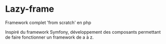 Lazy-frame
==========
Framework complet 'from scratch' en php 

Inspiré du framework Symfony, développement des composants permettant de faire fonctionner un framework de a à z.
